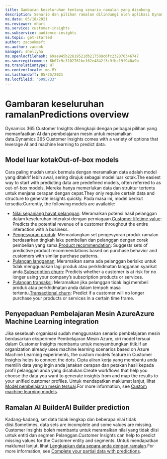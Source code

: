 ```yaml
---
title: Gambaran keseluruhan tentang senario ramalan yang disokong
description: Senario dan pilihan ramalan dilindungi oleh aplikasi Dynamics 365 Customer Insights.
ms.date: 05/18/2021
ms.reviewer: mhart
ms.service: customer-insights
ms.subservice: audience-insights
ms.topic: get-started
author: zacookmsft
ms.author: zacook
manager: shellyha
ms.openlocfilehash: 69ae945b22819521db217508c6fc232876346747
ms.sourcegitcommit: 6b07c9c3102761be162e4842f3c9fbc19f948a9b
ms.translationtype: HT
ms.contentlocale: ms-MY
ms.lasthandoff: 05/25/2021
ms.locfileid: "6095733"
---
```

# <a name="predictions-overview"></a><span data-ttu-id="c9521-103">Gambaran keseluruhan ramalan</span><span class="sxs-lookup"><span data-stu-id="c9521-103">Predictions overview</span></span>

<span data-ttu-id="c9521-104">Dynamics 365 Customer Insights dilengkapi dengan pelbagai pilihan yang memanfaatkan AI dan pembelajaran mesin untuk meramalkan data.</span><span class="sxs-lookup"><span data-stu-id="c9521-104">Dynamics 365 Customer Insights comes with a variety of options that leverage AI and machine learning to predict data.</span></span> 

## <a name="out-of-box-models"></a><span data-ttu-id="c9521-105">Model luar kotak</span><span class="sxs-lookup"><span data-stu-id="c9521-105">Out-of-box models</span></span>

<span data-ttu-id="c9521-106">Cara paling mudah untuk bermula dengan meramalkan data adalah model yang ditakrif lebih awal, sering dirujuk sebagai model luar kotak.</span><span class="sxs-lookup"><span data-stu-id="c9521-106">The easiest way to start with predicting data are predefined models, often referred to as out-of-box models.</span></span> <span data-ttu-id="c9521-107">Mereka hanya memerlukan data dan struktur tertentu untuk menjana cerapan dengan cepat.</span><span class="sxs-lookup"><span data-stu-id="c9521-107">They only require certain data and structure to generate insights quickly.</span></span> <span data-ttu-id="c9521-108">Pada masa ini, model berikut tersedia:</span><span class="sxs-lookup"><span data-stu-id="c9521-108">Currently, the following models are available:</span></span> 
- <span data-ttu-id="c9521-109">[Nilai sepanjang hayat pelanggan](predict-customer-lifetime-value.md): Meramalkan potensi hasil pelanggan dalam keseluruhan interaksi dengan perniagaan.</span><span class="sxs-lookup"><span data-stu-id="c9521-109">[Customer lifetime value](predict-customer-lifetime-value.md): Predicts the potential revenue of a customer throughout the entire interaction with a business.</span></span> 
- <span data-ttu-id="c9521-110">[Pengesyoran produk](predict-product-recommendation.md): Mencadangkan set pengesyoran produk ramalan berdasarkan tingkah laku pembelian dan pelanggan dengan corak pembelian yang sama.</span><span class="sxs-lookup"><span data-stu-id="c9521-110">[Product recommendation](predict-product-recommendation.md): Suggests sets of predictive product recommendations based on purchase behavior and customers with similar purchase patterns.</span></span>
- <span data-ttu-id="c9521-111">[Pulangan langganan](predict-subscription-churn.md): Meramalkan sama ada pelanggan berisiko untuk tidak menggunakan lagi produk atau perkhidmatan langganan syarikat anda.</span><span class="sxs-lookup"><span data-stu-id="c9521-111">[Subscription churn](predict-subscription-churn.md): Predicts whether a customer is at risk for no longer using your company’s subscription products or services.</span></span>
- <span data-ttu-id="c9521-112">[Pulangan transaksi](predict-transactional-churn.md): Meramalkan jika pelanggan tidak lagi membeli produk atau perkhidmatan anda dalam tempoh masa tertentu.</span><span class="sxs-lookup"><span data-stu-id="c9521-112">[Transactional churn](predict-transactional-churn.md): Predict if a customer will no longer purchase your products or services in a certain time frame.</span></span>

## <a name="azure-machine-learning-integration"></a><span data-ttu-id="c9521-113">Penyepaduan Pembelajaran Mesin Azure</span><span class="sxs-lookup"><span data-stu-id="c9521-113">Azure Machine Learning integration</span></span>

<span data-ttu-id="c9521-114">Jika sesebuah organisasi sudah menggunakan senario pembelajaran mesin berdasarkan eksperimen Pembelajaran Mesin Azure, ciri model tersuai dalam Customer Insights membantu untuk menyambungkan titik.</span><span class="sxs-lookup"><span data-stu-id="c9521-114">If an organization already uses machine learning scenarios based on Azure Machine Learning experiments, the custom models feature in Customer Insights helps to connect the dots.</span></span> <span data-ttu-id="c9521-115">Cipta aliran kerja yang membantu anda memilih data yang ingin anda janakan cerapan dan petakan hasil kepada profil pelanggan anda yang disatukan.</span><span class="sxs-lookup"><span data-stu-id="c9521-115">Create workflows that help you choose the data you want to generate insights from and map the results to your unified customer profiles.</span></span> <span data-ttu-id="c9521-116">Untuk mendapatkan maklumat lanjut, lihat [Model pembelajaran mesin tersuai](custom-models.md).</span><span class="sxs-lookup"><span data-stu-id="c9521-116">For more information, see [Custom machine learning models](custom-models.md).</span></span>

## <a name="ai-builder-prediction"></a><span data-ttu-id="c9521-117">Ramalan AI Builder</span><span class="sxs-lookup"><span data-stu-id="c9521-117">AI Builder prediction</span></span>

<span data-ttu-id="c9521-118">Kadang-kadang, set data tidak lengkap dan beberapa nilai tidak diisi.</span><span class="sxs-lookup"><span data-stu-id="c9521-118">Sometimes, data sets are incomplete and some values are missing.</span></span> <span data-ttu-id="c9521-119">Customer Insights boleh membantu untuk meramalkan nilai yang tidak diisi untuk entiti dan segmen Pelanggan.</span><span class="sxs-lookup"><span data-stu-id="c9521-119">Customer Insights can help to predict missing values for the Customer entity and segments.</span></span> <span data-ttu-id="c9521-120">Untuk mendapatkan maklumat lanjut, lihat [Lengkapkan data separa anda dengan ramalan](predictions.md).</span><span class="sxs-lookup"><span data-stu-id="c9521-120">For more information, see [Complete your partial data with predictions](predictions.md).</span></span>
